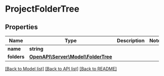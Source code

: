 # ProjectFolderTree

## Properties
Name | Type | Description | Notes
------------ | ------------- | ------------- | -------------
**name** | **string** |  | 
**folders** | [**OpenAPI\Server\Model\FolderTree**](FolderTree.md) |  | 

[[Back to Model list]](../README.md#documentation-for-models) [[Back to API list]](../README.md#documentation-for-api-endpoints) [[Back to README]](../README.md)


